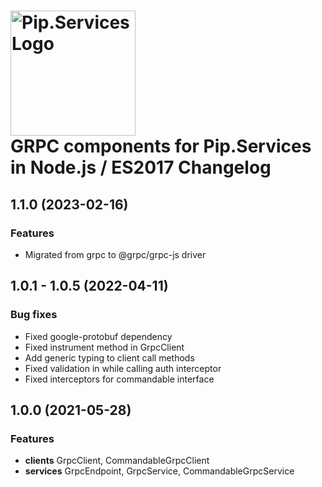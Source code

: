 # <img src="https://uploads-ssl.webflow.com/5ea5d3315186cf5ec60c3ee4/5edf1c94ce4c859f2b188094_logo.svg" alt="Pip.Services Logo" width="200"> <br/> GRPC components for Pip.Services in Node.js / ES2017 Changelog

## <a name="1.1.0-"></a> 1.1.0 (2023-02-16)

### Features
- Migrated from grpc to @grpc/grpc-js driver
## <a name="1.0.1-1.0.5"></a> 1.0.1 - 1.0.5 (2022-04-11)

### Bug fixes
* Fixed google-protobuf dependency
* Fixed instrument method in GrpcClient
* Add generic typing to client call methods
* Fixed validation in while calling auth interceptor
* Fixed interceptors for commandable interface


## <a name="1.0.0"></a> 1.0.0 (2021-05-28)

### Features
* **clients** GrpcClient, CommandableGrpcClient
* **services** GrpcEndpoint, GrpcService, CommandableGrpcService
